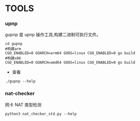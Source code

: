 # TOOLS

### upnp

gupnp 是 upnp 操作工具,构建二进制可执行文件。

```shell
cd gupnp
#构建arm
CGO_ENABLED=0 GOARCH=arm64 GOOS=linux CGO_ENABLED=0 go build
#构建x86
CGO_ENABLED=0 GOARCH=amd64 GOOS=linux CGO_ENABLED=0 go build
```

- 查看

```shell
./gupnp --help
```

### nat-checker

网卡 NAT 类型检测

```shell
python3 nat_checker_std.py --help
```
